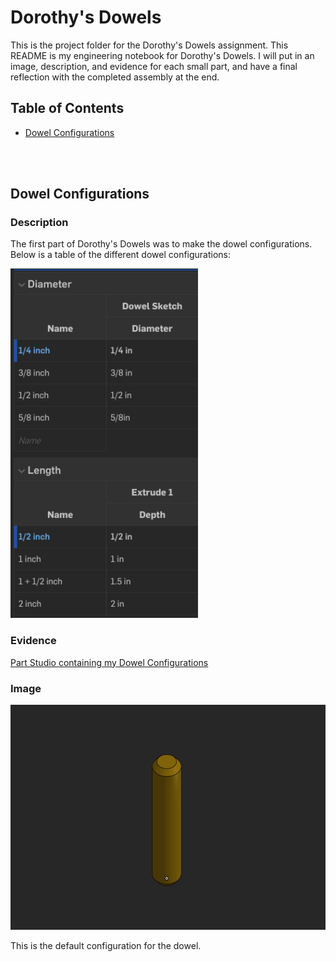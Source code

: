 # Dorothy's Dowels

This is the project folder for the Dorothy's Dowels assignment. This README is my engineering notebook for Dorothy's Dowels. I will put in an image, 
description, and evidence for each small part, and have a final reflection with the completed assembly at the end.

## Table of Contents
* [Dowel Configurations](#dowel-configurations)

<br>
<br>

## Dowel Configurations

### Description

The first part of Dorothy's Dowels was to make the dowel configurations. Below is a table of the different dowel configurations:

<img src="/dorothy_dowels/images/dowel_configurations.png" width="300px" alt="Dorothy's Dowels Configurations">

### Evidence

[Part Studio containing my Dowel Configurations](https://cvilleschools.onshape.com/documents/c9ac82162a3090764a17b9b5/w/17425d9436da4db7fa621807/e/84e4209c7872dfdfe465c9ff)

### Image

<img src="/dorothy_dowels/images/base_dowel.png" width="600px" height="360px" alt="Dorothy's Dowels Default Dowel Configuration">

This is the default configuration for the dowel.

<br>
<br>

